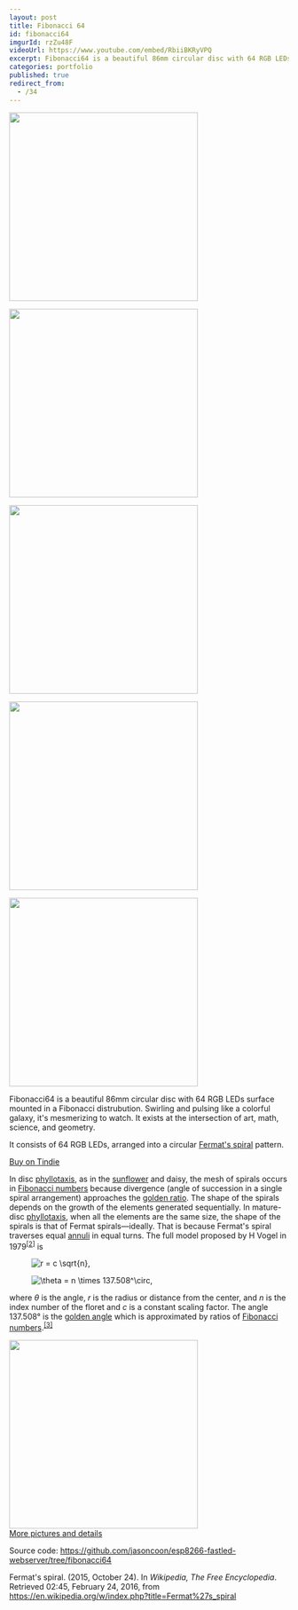 ```yaml
---
layout: post
title: Fibonacci 64
id: fibonacci64
imgurId: rzZu48F
videoUrl: https://www.youtube.com/embed/RbiiBKRyVPQ
excerpt: Fibonacci64 is a beautiful 86mm circular disc with 64 RGB LEDs surface mounted in a Fibonacci distrubution.  Swirling and pulsing like a colorful galaxy, it's mesmerizing to watch.  It exists at the intersection of art, math, science, and geometry.
categories: portfolio
published: true
redirect_from:
  - /34
---
```


<a href="https://i.imgur.com/iLaweEn.png" target="_blank"><img src="https://i.imgur.com/iLaweEn.png" style="width:340px" class="img-responsive" /></a>

<a href="https://i.imgur.com/1QSxMku.png" target="_blank"><img src="https://i.imgur.com/1QSxMku.png" style="width:340px" class="img-responsive" /></a>

<a href="https://i.imgur.com/3bSrP5e.png" target="_blank"><img src="https://i.imgur.com/3bSrP5e.png" style="width:340px" class="img-responsive" /></a>

<a href="https://i.imgur.com/iVnckuN.png" target="_blank"><img src="https://i.imgur.com/iVnckuN.png" style="width:340px" class="img-responsive" /></a>

<a href="https://i.imgur.com/S5t6tZP.png" target="_blank"><img src="https://i.imgur.com/S5t6tZP.png" style="width:340px" class="img-responsive" /></a>

Fibonacci64 is a beautiful 86mm circular disc with 64 RGB LEDs surface mounted in a Fibonacci distrubution.  Swirling and pulsing like a colorful galaxy, it's mesmerizing to watch.  It exists at the intersection of art, math, science, and geometry.

It consists of 64 RGB LEDs, arranged into a circular <a href="https://en.wikipedia.org/wiki/Fermat%27s_spiral">Fermat's spiral</a> pattern.

<a class="btn btn-default" href="https://www.tindie.com/products/jasoncoon/fibonacci64">Buy on Tindie</a>

<p>In disc <a href="https://en.wikipedia.org/wiki/Phyllotaxis" title="Phyllotaxis">phyllotaxis</a>, as in the <a href="https://en.wikipedia.org/wiki/Sunflower" title="Sunflower" class="mw-redirect">sunflower</a> and daisy, the mesh of spirals occurs in <a href="https://en.wikipedia.org/wiki/Fibonacci_number" title="Fibonacci number">Fibonacci numbers</a> because divergence (angle of succession in a single spiral arrangement) approaches the <a href="https://en.wikipedia.org/wiki/Golden_ratio" title="Golden ratio">golden ratio</a>. The shape of the spirals depends on the growth of the elements generated sequentially. In mature-disc <a href="https://en.wikipedia.org/wiki/Phyllotaxis" title="Phyllotaxis">phyllotaxis</a>, when all the elements are the same size, the shape of the spirals is that of Fermat spirals—ideally. That is because Fermat's spiral traverses equal <a href="https://en.wikipedia.org/wiki/Annulus_(mathematics)" title="Annulus (mathematics)">annuli</a> in equal turns. The full model proposed by H Vogel in 1979<sup id="cite_ref-2" class="reference"><a href="https://en.wikipedia.org/wiki/Fermat%27s_spiral#cite_note-2"><span>[</span>2<span>]</span></a></sup> is</p>
<dl>
<dd><img class="mwe-math-fallback-image-inline tex" alt="r = c \sqrt{n}," src="https://upload.wikimedia.org/math/7/8/1/7819d3be1d513629c44d336b5974553d.png" /></dd>
</dl>
<dl>
<dd><img class="mwe-math-fallback-image-inline tex" alt="\theta = n \times 137.508^\circ," src="https://upload.wikimedia.org/math/e/6/8/e6814eb420c2d2ea10a2fcba5e0cdc9d.png" /></dd>
</dl>
<p>where <i>θ</i> is the angle, <i>r</i> is the radius or distance from the center, and <i>n</i> is the index number of the floret and <i>c</i> is a constant scaling factor. The angle 137.508° is the <a href="https://en.wikipedia.org/wiki/Golden_angle" title="Golden angle">golden angle</a> which is approximated by ratios of <a href="https://en.wikipedia.org/wiki/Fibonacci_number" title="Fibonacci number">Fibonacci numbers</a>.<sup id="cite_ref-3" class="reference"><a href="https://en.wikipedia.org/wiki/Fermat%27s_spiral#cite_note-3"><span>[</span>3<span>]</span></a></sup></p>

<div class="row">
  <div class="col-sm-6 col-md-4">
    <div class="thumbnail">
      <a href="https://photos.app.goo.gl/L18S1shaFt8swgLq7" target="_blank">
        <img src="https://i.imgur.com/3bSrP5e.png" style="width:340px" class="img-responsive" />
      </a>
      <div class="caption">
        <a href="https://photos.app.goo.gl/L18S1shaFt8swgLq7" target="_blank">More pictures and details</a>
      </div>
    </div>
  </div>
</div>

Source code: https://github.com/jasoncoon/esp8266-fastled-webserver/tree/fibonacci64

<p>Fermat's spiral. (2015, October 24).  In <i>Wikipedia, The Free Encyclopedia</i>. Retrieved 02:45, February 24, 2016, from <a class="external free" href="https://en.wikipedia.org/w/index.php?title=Fermat%27s_spiral">https://en.wikipedia.org/w/index.php?title=Fermat%27s_spiral</a>
</p>
